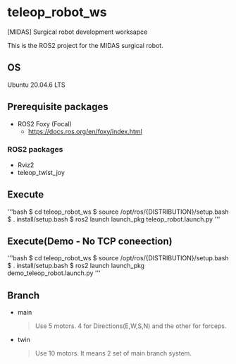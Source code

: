 # teleop_robot_ws
[MIDAS] Surgical robot development worksapce

This is the ROS2 project for the MIDAS surgical robot.

## OS
Ubuntu 20.04.6 LTS

## Prerequisite packages
- ROS2 Foxy (Focal)
  - <https://docs.ros.org/en/foxy/index.html>

### ROS2 packages 
- Rviz2
- teleop_twist_joy

## Execute
'''bash
  $ cd teleop_robot_ws
  $ source /opt/ros/{DISTRIBUTION}/setup.bash
  $ . install/setup.bash
  $ ros2 launch launch_pkg teleop_robot.launch.py
'''

## Execute(Demo - No TCP coneection)
'''bash
  $ cd teleop_robot_ws
  $ source /opt/ros/{DISTRIBUTION}/setup.bash
  $ . install/setup.bash
  $ ros2 launch launch_pkg demo_teleop_robot.launch.py
'''

## Branch
- main
  > Use 5 motors. 4 for Directions(E,W,S,N) and the other for forceps.

- twin
  > Use 10 motors. It means 2 set of main branch system.


